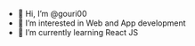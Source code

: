 - 👋 Hi, I’m @gouri00
- 👀 I’m interested in Web and App development
- 🌱 I’m currently learning React JS

<!---
gouri00/gouri00 is a ✨ special ✨ repository because its `README.md` (this file) appears on your GitHub profile.
You can click the Preview link to take a look at your changes.
--->
